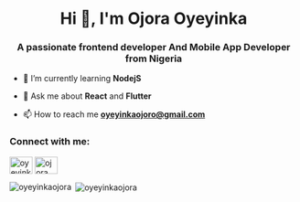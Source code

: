 <h1 align="center">Hi 👋, I'm Ojora Oyeyinka</h1>
<h3 align="center">A passionate frontend developer And Mobile App Developer from Nigeria</h3>

- 🌱 I’m currently learning **NodejS**

- 💬 Ask me about **React** and **Flutter**

- 📫 How to reach me **oyeyinkaojoro@gmail.com**

<h3 align="left">Connect with me:</h3>
<p align="left">
<a href="https://twitter.com/oyeyinkaojora" target="blank"><img align="center" src="https://raw.githubusercontent.com/rahuldkjain/github-profile-readme-generator/master/src/images/icons/Social/twitter.svg" alt="oyeyinkaojora" height="30" width="40" /></a>
<a href="https://linkedin.com/in/ojora oyeyinka" target="blank"><img align="center" src="https://raw.githubusercontent.com/rahuldkjain/github-profile-readme-generator/master/src/images/icons/Social/linked-in-alt.svg" alt="ojora oyeyinka" height="30" width="40" /></a>
</p>


<p><img align="left" src="https://github-readme-stats.vercel.app/api/top-langs?username=oyeyinkaojora&show_icons=true&locale=en&layout=compact" alt="oyeyinkaojora" /></p>

<p>&nbsp;<img align="center" src="https://github-readme-stats.vercel.app/api?username=oyeyinkaojora&show_icons=true&locale=en" alt="oyeyinkaojora" /></p>

